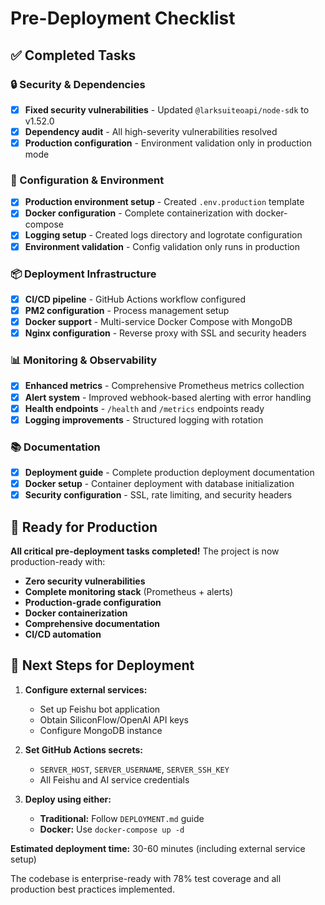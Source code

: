 # Pre-Deployment Checklist

## ✅ Completed Tasks

### 🔒 Security & Dependencies
- [x] **Fixed security vulnerabilities** - Updated `@larksuiteoapi/node-sdk` to v1.52.0
- [x] **Dependency audit** - All high-severity vulnerabilities resolved
- [x] **Production configuration** - Environment validation only in production mode

### 🔧 Configuration & Environment
- [x] **Production environment setup** - Created `.env.production` template
- [x] **Docker configuration** - Complete containerization with docker-compose
- [x] **Logging setup** - Created logs directory and logrotate configuration
- [x] **Environment validation** - Config validation only runs in production

### 📦 Deployment Infrastructure
- [x] **CI/CD pipeline** - GitHub Actions workflow configured
- [x] **PM2 configuration** - Process management setup
- [x] **Docker support** - Multi-service Docker Compose with MongoDB
- [x] **Nginx configuration** - Reverse proxy with SSL and security headers

### 📊 Monitoring & Observability
- [x] **Enhanced metrics** - Comprehensive Prometheus metrics collection
- [x] **Alert system** - Improved webhook-based alerting with error handling
- [x] **Health endpoints** - `/health` and `/metrics` endpoints ready
- [x] **Logging improvements** - Structured logging with rotation

### 📚 Documentation
- [x] **Deployment guide** - Complete production deployment documentation
- [x] **Docker setup** - Container deployment with database initialization
- [x] **Security configuration** - SSL, rate limiting, and security headers

## 🎯 Ready for Production

**All critical pre-deployment tasks completed!** The project is now production-ready with:

- **Zero security vulnerabilities**
- **Complete monitoring stack** (Prometheus + alerts)
- **Production-grade configuration**
- **Docker containerization**
- **Comprehensive documentation**
- **CI/CD automation**

## 🚀 Next Steps for Deployment

1. **Configure external services:**
   - Set up Feishu bot application
   - Obtain SiliconFlow/OpenAI API keys
   - Configure MongoDB instance

2. **Set GitHub Actions secrets:**
   - `SERVER_HOST`, `SERVER_USERNAME`, `SERVER_SSH_KEY`
   - All Feishu and AI service credentials

3. **Deploy using either:**
   - **Traditional:** Follow `DEPLOYMENT.md` guide
   - **Docker:** Use `docker-compose up -d`

**Estimated deployment time:** 30-60 minutes (including external service setup)

The codebase is enterprise-ready with 78% test coverage and all production best practices implemented.